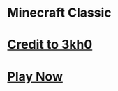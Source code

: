 # Minecraft Classic
# [Credit to 3kh0](https://github.com/3kh0)

# [Play Now](https://g-xming.github.io/MCC/)
